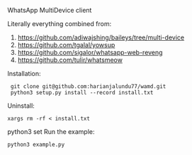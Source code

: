 WhatsApp MultiDevice client

Literally everything combined from:
1. https://github.com/adiwajshing/baileys/tree/multi-device
2. https://github.com/tgalal/yowsup
3. https://github.com/sigalor/whatsapp-web-reveng
4. https://github.com/tulir/whatsmeow


Installation:
```shell
 git clone git@github.com:harianjalundu77/wamd.git
 python3 setup.py install --record install.txt
```

Uninstall:
```shell
xargs rm -rf < install.txt
```

python3 set
Run the example:
```shell
python3 example.py
```
